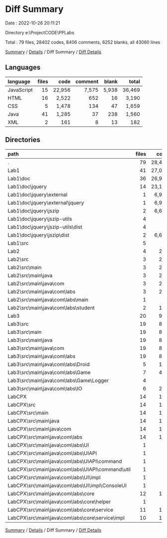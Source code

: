 # Diff Summary

Date : 2022-10-26 20:11:21

Directory e:\\ProjectCODE\\PPLabs

Total : 79 files,  28402 codes, 8406 comments, 6252 blanks, all 43060 lines

[Summary](results.md) / [Details](details.md) / Diff Summary / [Diff Details](diff-details.md)

## Languages
| language | files | code | comment | blank | total |
| :--- | ---: | ---: | ---: | ---: | ---: |
| JavaScript | 15 | 22,956 | 7,575 | 5,938 | 36,469 |
| HTML | 16 | 2,522 | 652 | 16 | 3,190 |
| CSS | 5 | 1,478 | 134 | 47 | 1,659 |
| Java | 41 | 1,285 | 37 | 238 | 1,560 |
| XML | 2 | 161 | 8 | 13 | 182 |

## Directories
| path | files | code | comment | blank | total |
| :--- | ---: | ---: | ---: | ---: | ---: |
| . | 79 | 28,402 | 8,406 | 6,252 | 43,060 |
| Lab1 | 41 | 27,032 | 8,367 | 6,017 | 41,416 |
| Lab1\\doc | 36 | 26,956 | 8,361 | 6,001 | 41,318 |
| Lab1\\doc\\jquery | 14 | 23,184 | 7,592 | 5,965 | 36,741 |
| Lab1\\doc\\jquery\\external | 1 | 6,906 | 1,890 | 2,077 | 10,873 |
| Lab1\\doc\\jquery\\external\\jquery | 1 | 6,906 | 1,890 | 2,077 | 10,873 |
| Lab1\\doc\\jquery\\jszip | 2 | 6,672 | 3,381 | 1,327 | 11,380 |
| Lab1\\doc\\jquery\\jszip-utils | 4 | 97 | 75 | 26 | 198 |
| Lab1\\doc\\jquery\\jszip-utils\\dist | 4 | 97 | 75 | 26 | 198 |
| Lab1\\doc\\jquery\\jszip\\dist | 2 | 6,672 | 3,381 | 1,327 | 11,380 |
| Lab1\\src | 5 | 76 | 6 | 16 | 98 |
| Lab2 | 4 | 287 | 22 | 36 | 345 |
| Lab2\\src | 3 | 214 | 18 | 29 | 261 |
| Lab2\\src\\main | 3 | 214 | 18 | 29 | 261 |
| Lab2\\src\\main\\java | 3 | 214 | 18 | 29 | 261 |
| Lab2\\src\\main\\java\\com | 3 | 214 | 18 | 29 | 261 |
| Lab2\\src\\main\\java\\com\\labs | 3 | 214 | 18 | 29 | 261 |
| Lab2\\src\\main\\java\\com\\labs\\main | 1 | 64 | 0 | 9 | 73 |
| Lab2\\src\\main\\java\\com\\labs\\student | 2 | 150 | 18 | 20 | 188 |
| Lab3 | 20 | 900 | 16 | 163 | 1,079 |
| Lab3\\src | 19 | 812 | 12 | 157 | 981 |
| Lab3\\src\\main | 19 | 812 | 12 | 157 | 981 |
| Lab3\\src\\main\\java | 19 | 812 | 12 | 157 | 981 |
| Lab3\\src\\main\\java\\com | 19 | 812 | 12 | 157 | 981 |
| Lab3\\src\\main\\java\\com\\labs | 19 | 812 | 12 | 157 | 981 |
| Lab3\\src\\main\\java\\com\\labs\\Droid | 5 | 170 | 0 | 37 | 207 |
| Lab3\\src\\main\\java\\com\\labs\\Game | 7 | 408 | 3 | 66 | 477 |
| Lab3\\src\\main\\java\\com\\labs\\Game\\Logger | 4 | 69 | 1 | 15 | 85 |
| Lab3\\src\\main\\java\\com\\labs\\IO | 6 | 225 | 5 | 53 | 283 |
| LabCPX | 14 | 183 | 1 | 36 | 220 |
| LabCPX\\src | 14 | 183 | 1 | 36 | 220 |
| LabCPX\\src\\main | 14 | 183 | 1 | 36 | 220 |
| LabCPX\\src\\main\\java | 14 | 183 | 1 | 36 | 220 |
| LabCPX\\src\\main\\java\\com | 14 | 183 | 1 | 36 | 220 |
| LabCPX\\src\\main\\java\\com\\labs | 14 | 183 | 1 | 36 | 220 |
| LabCPX\\src\\main\\java\\com\\labs\\UI | 1 | 10 | 1 | 3 | 14 |
| LabCPX\\src\\main\\java\\com\\labs\\UIAPI | 1 | 28 | 0 | 10 | 38 |
| LabCPX\\src\\main\\java\\com\\labs\\UIAPI\\command | 1 | 28 | 0 | 10 | 38 |
| LabCPX\\src\\main\\java\\com\\labs\\UIAPI\\command\\util | 1 | 28 | 0 | 10 | 38 |
| LabCPX\\src\\main\\java\\com\\labs\\UI\\impl | 1 | 10 | 1 | 3 | 14 |
| LabCPX\\src\\main\\java\\com\\labs\\UI\\impl\\СonsoleUI | 1 | 10 | 1 | 3 | 14 |
| LabCPX\\src\\main\\java\\com\\labs\\core | 12 | 145 | 0 | 23 | 168 |
| LabCPX\\src\\main\\java\\com\\labs\\core\\helper | 1 | 30 | 0 | 6 | 36 |
| LabCPX\\src\\main\\java\\com\\labs\\core\\service | 11 | 115 | 0 | 17 | 132 |
| LabCPX\\src\\main\\java\\com\\labs\\core\\service\\impl | 10 | 114 | 0 | 17 | 131 |

[Summary](results.md) / [Details](details.md) / Diff Summary / [Diff Details](diff-details.md)